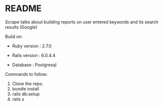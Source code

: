 # README

Scrape talks about building reports on user entered keywords and its search results (Google)


Build on:

* Ruby version  : 2.7.0

* Rails version : 6.0.4.4

* Database      : Postgresql

Commands to follow:

1. Clone the repo.
2. bundle install
3. rails db:setup
4. rails s
